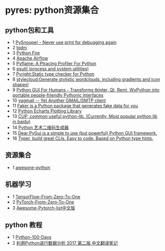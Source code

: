 # pyres: python资源集合

## python包和工具
- 1 [PySnooper - Never use print for debugging again](https://github.com/cool-RR/PySnooper)
- 2 [tqdm](https://github.com/tqdm/tqdm)
- 3 [Python Fire](https://github.com/google/python-fire)
- 4 [Apache Airflow](https://github.com/apache/airflow)
- 5 [Pyflame: A Ptracing Profiler For Python](https://github.com/uber-archive/pyflame)
- 6 [psutil (process and system utilities)](https://github.com/giampaolo/psutil)
- 7 [Pyright:Static type checker for Python](https://github.com/microsoft/pyright)
- 8 [stylecloud:Generate stylistic wordclouds, including gradients and icon shapes!](https://github.com/minimaxir/stylecloud)
- 9 [Python GUI For Humans - Transforms tkinter, Qt, Remi, WxPython into portable people-friendly Pythonic interfaces](https://github.com/PySimpleGUI/PySimpleGUI)
- 10 [yagmail -- Yet Another GMAIL/SMTP client](https://github.com/kootenpv/yagmail)
- 11 [Faker is a Python package that generates fake data for you](https://github.com/joke2k/faker)
- 12 [Python Echarts Plotting Library](https://github.com/pyecharts/pyecharts)
- 13 [CUP, common useful python-lib. (Currently, Most popular python lib in baidu)](https://github.com/baidu/CUP)
- 14 [Python 艺术二维码生成器](https://github.com/sylnsfar/qrcode)
- 15 [Dear PyGui is a simple to use (but powerful) Python GUI framework.](https://github.com/hoffstadt/DearPyGui)
- 16 [Typer, build great CLIs. Easy to code. Based on Python type hints.](https://github.com/tiangolo/typer)

## 资源集合
- 1 [awesone-python](https://github.com/vinta/awesome-python)

## 机器学习
- 1 [TensorFlow-From-Zero-To-One](https://github.com/amusi/TensorFlow-From-Zero-To-One)
- 2 [PyTorch-From-Zero-To-One](https://github.com/amusi/PyTorch-From-Zero-To-One)
- 3 [Awesome-Pytorch-list中文版](https://github.com/xavier-zy/Awesome-pytorch-list-CNVersion)
## python 教程
- 1 [Python-100-Days](https://github.com/jackfrued/Python-100-Days)
- 2 [利用Python进行数据分析 2017 第二版 中文翻译笔记](https://github.com/BrambleXu/pydata-notebook)


